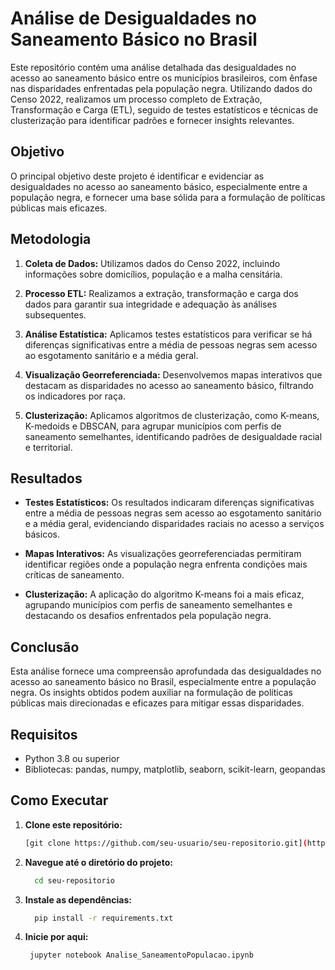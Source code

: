 # Análise de Desigualdades no Saneamento Básico no Brasil

Este repositório contém uma análise detalhada das desigualdades no acesso ao saneamento básico entre os municípios brasileiros, com ênfase nas disparidades enfrentadas pela população negra. Utilizando dados do Censo 2022, realizamos um processo completo de Extração, Transformação e Carga (ETL), seguido de testes estatísticos e técnicas de clusterização para identificar padrões e fornecer insights relevantes.

## Objetivo

O principal objetivo deste projeto é identificar e evidenciar as desigualdades no acesso ao saneamento básico, especialmente entre a população negra, e fornecer uma base sólida para a formulação de políticas públicas mais eficazes.

## Metodologia

1. **Coleta de Dados:** Utilizamos dados do Censo 2022, incluindo informações sobre domicílios, população e a malha censitária.

2. **Processo ETL:** Realizamos a extração, transformação e carga dos dados para garantir sua integridade e adequação às análises subsequentes.

3. **Análise Estatística:** Aplicamos testes estatísticos para verificar se há diferenças significativas entre a média de pessoas negras sem acesso ao esgotamento sanitário e a média geral.

4. **Visualização Georreferenciada:** Desenvolvemos mapas interativos que destacam as disparidades no acesso ao saneamento básico, filtrando os indicadores por raça.

5. **Clusterização:** Aplicamos algoritmos de clusterização, como K-means, K-medoids e DBSCAN, para agrupar municípios com perfis de saneamento semelhantes, identificando padrões de desigualdade racial e territorial.

## Resultados

- **Testes Estatísticos:** Os resultados indicaram diferenças significativas entre a média de pessoas negras sem acesso ao esgotamento sanitário e a média geral, evidenciando disparidades raciais no acesso a serviços básicos.

- **Mapas Interativos:** As visualizações georreferenciadas permitiram identificar regiões onde a população negra enfrenta condições mais críticas de saneamento.

- **Clusterização:** A aplicação do algoritmo K-means foi a mais eficaz, agrupando municípios com perfis de saneamento semelhantes e destacando os desafios enfrentados pela população negra.

## Conclusão

Esta análise fornece uma compreensão aprofundada das desigualdades no acesso ao saneamento básico no Brasil, especialmente entre a população negra. Os insights obtidos podem auxiliar na formulação de políticas públicas mais direcionadas e eficazes para mitigar essas disparidades.

## Requisitos

- Python 3.8 ou superior
- Bibliotecas: pandas, numpy, matplotlib, seaborn, scikit-learn, geopandas

## Como Executar

1. **Clone este repositório:**

   ```bash
   [git clone https://github.com/seu-usuario/seu-repositorio.git](https://github.com/datalabe/racismo-ambiental-censo-2022.git

2. **Navegue até o diretório do projeto:**

   ```bash
     cd seu-repositorio
3. **Instale as dependências:**

   ```bash
     pip install -r requirements.txt
4. **Inicie por aqui:**

   ```bash
    jupyter notebook Analise_SaneamentoPopulacao.ipynb


